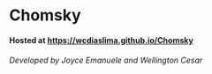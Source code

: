 # Chomsky
#### Hosted at https://wcdiaslima.github.io/Chomsky
###### Developed by Joyce Emanuele and Wellington Cesar